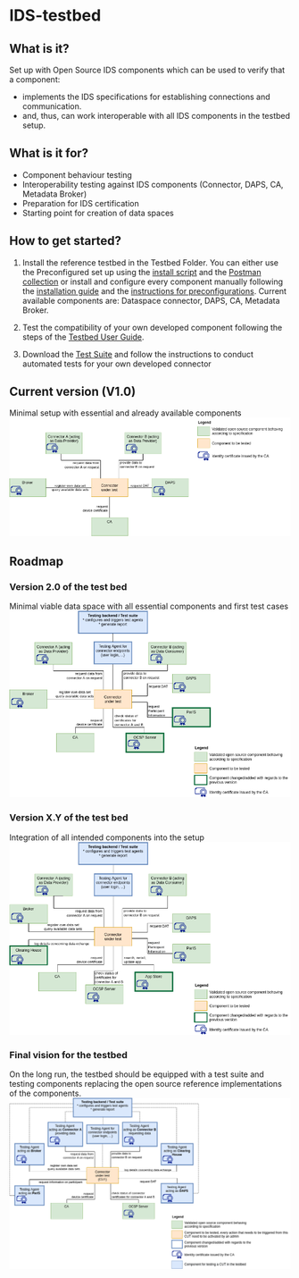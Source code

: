 # IDS-testbed

## What is it?

Set up with Open Source IDS components which can be used to verify that a component:​
- implements the IDS specifications for establishing connections and communication.​
- and, thus, can work interoperable with all IDS components in the testbed setup.

## What is it for?

- Component behaviour testing
- Interoperability testing against IDS components (Connector, DAPS, CA, Metadata Broker)
- Preparation for IDS certification
- Starting point for creation of data spaces

## How to get started?

1. Install the reference testbed in the Testbed Folder. You can either use the Preconfigured set up using the [install script](./install.sh) and the [Postman collection](./Testbed_Preconfiguration.postman_collection.json) or install and configure every component manually following the [installation guide](./InstallationGuide.md) and the [instructions for preconfigurations](./PreparingPreconfiguredSetup.md). Current available components are: Dataspace connector, DAPS, CA, Metadata Broker.

2. Test the compatibility of your own developed component following the steps of the [Testbed User Guide](./TestbedUserGuide.md).

3. Download the [Test Suite](https://gitlab.cc-asp.fraunhofer.de/ksa/ids-certification-testing) and follow the instructions to conduct automated tests for your own developed connector

## Current version (V1.0)

Minimal setup with essential and already available components
![first_version](./pictures/Testbed_1.0.png)

## Roadmap
### Version 2.0 of the test bed

Minimal viable data space with all essential components and first test cases
![next_version](./pictures/Testbed_2.0.png)

### Version X.Y of the test bed

Integration of all intended components into the setup
![next_version](./pictures/Testbed_X.Y.png)

### Final vision for the testbed

On the long run, the testbed should be equipped with a test suite and testing components replacing the  open source reference implementations of the components.
![vision](./pictures/Testbed_vision.png)
